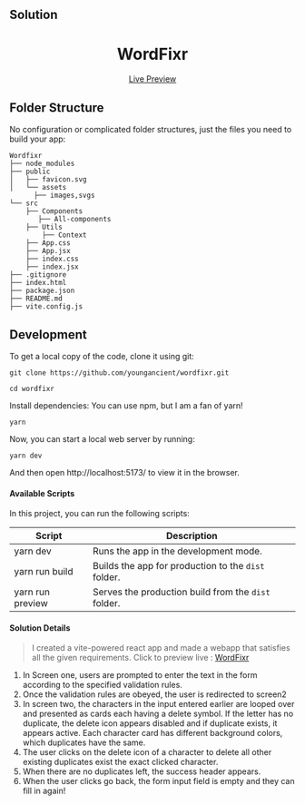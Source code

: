 
## Solution

<h1 align="center">
  WordFixr
</h1>

<p align="center">
  <a href="https://wordfixr.netlify.app/">
    Live Preview
  </a>
</p>


## Folder Structure

No configuration or complicated folder structures, just the files you need to build your app:

```
Wordfixr
├── node_modules
├── public
│   ├── favicon.svg
│   └── assets
      ├── images,svgs
└── src
    ├── Components
       ├── All-components
    ├── Utils
        ├── Context
    ├── App.css
    ├── App.jsx
    ├── index.css
    ├── index.jsx
├── .gitignore
├── index.html
├── package.json
├── README.md
├── vite.config.js
```

## Development

To get a local copy of the code, clone it using git:

```
git clone https://github.com/youngancient/wordfixr.git

cd wordfixr
```

Install dependencies: You can use npm, but I am a fan of yarn!

```
yarn
```

Now, you can start a local web server by running:

```
yarn dev
```

And then open http://localhost:5173/ to view it in the browser.

#### Available Scripts

In this project, you can run the following scripts:

| Script        | Description                                         |
| ------------- | --------------------------------------------------- |
| yarn dev   | Runs the app in the development mode.               |
| yarn run build | Builds the app for production to the `dist` folder. |
| yarn run preview | Serves the production build from the `dist` folder. |

#### Solution Details
> I created a vite-powered react app and made a webapp that satisfies all the given requirements.
> Click to preview live : <a href="https://wordfixr.netlify.app/">WordFixr</a>
1. In Screen one, users are prompted to enter the text in the form according to the specified validation rules.
2. Once the validation rules are obeyed, the user is redirected to screen2
3. In screen two, the characters in the input entered earlier are looped over and presented as cards each having a delete symbol. If the letter has no duplicate, the delete icon appears disabled and if duplicate exists, it appears active. Each character card has different background colors, which duplicates have the same.
4. The user clicks on the delete icon of a character to delete all other existing duplicates exist the exact clicked character.
5. When there are no duplicates left, the success header appears.
6. When the user clicks go back, the form input field is empty and they can fill in again!

